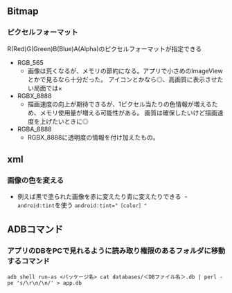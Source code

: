 ## Bitmap
### ピクセルフォーマット
R(Red)G(Green)B(Blue)A(Alpha)のピクセルフォーマットが指定できる
- RGB_565
  - 画像は荒くなるが、メモリの節約になる。アプリで小さめのImageViewとかで見るなら十分だった。
  アイコンとかなら◎、高画質に表示させたい局面では×
- RGBX_8888
  - 描画速度の向上が期待できるが、1ピクセル当たりの色情報が増えるため、メモリ使用量が増える可能性がある。
  画質は確保したいけど描画速度を上げたいときに◎
- RGBA_8888
  - RGBX_8888に透明度の情報を付け加えたもの。
  
## xml
### 画像の色を変える
- 例えば黒で塗られた画像を赤に変えたり青に変えたりできる
  - `android:tint`を使う
`android:tint="［color］"`

## ADBコマンド　　
### アプリのDBをPCで見れるように読み取り権限のあるフォルダに移動するコマンド
```
adb shell run-as <パッケージ名> cat databases/＜DBファイル名＞.db | perl -pe 's/\r\n/\n/' > app.db
```
